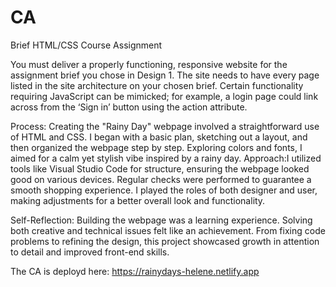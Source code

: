 # CA
Brief
HTML/CSS Course Assignment

You must deliver a properly functioning, responsive website for the assignment brief you chose in Design 1.
The site needs to have every page listed in the site architecture on your chosen brief.
Certain functionality requiring JavaScript can be mimicked; for example, a login page could link across from the ‘Sign in’ button using the action attribute.

Process:
Creating the "Rainy Day" webpage involved a straightforward use of HTML and CSS. I began with a basic plan, sketching out a layout, and then organized the webpage step by step.
Exploring colors and fonts, I aimed for a calm yet stylish vibe inspired by a rainy day.
Approach:I utilized tools like Visual Studio Code for structure, ensuring the webpage looked good on various devices. Regular checks were performed to guarantee a smooth shopping experience.
I played the roles of both designer and user, making adjustments for a better overall look and functionality.

Self-Reflection:
Building the webpage was a learning experience. Solving both creative and technical issues felt like an achievement.
From fixing code problems to refining the design, this project showcased growth in attention to detail and improved front-end skills.

The CA is deployd here:
https://rainydays-helene.netlify.app
